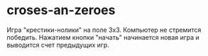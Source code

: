 # croses-an-zeroes
Игра "крестики-нолики" на поле 3х3. Компьютер не стремится победить. Нажатием кнопки "начать" начинается новая игра и выводится счет предыдущих игр.
